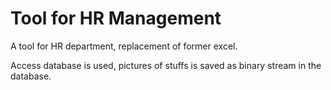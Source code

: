 # Tool for HR Management

A tool for HR department, replacement of former excel.

Access database is used, pictures of stuffs is saved as binary stream in the database.
